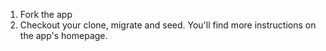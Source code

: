 1. Fork the app
2. Checkout your clone, migrate and seed. You'll find more instructions on the app's homepage.
